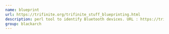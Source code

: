 ```yaml
---
name: blueprint
url: https://trifinite.org/trifinite_stuff_blueprinting.html
description: perl tool to identify Bluetooth devices. URL : https://trifinite.org/trifinite_stuff_blueprinting.html Groups : blackarch blackarch-bluetooth
group: blackarch
---
```

